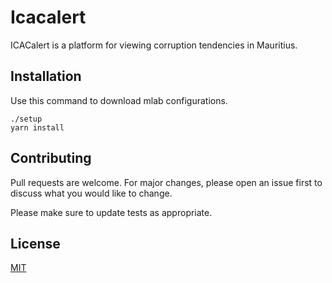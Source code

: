 # Icacalert

ICACalert is a platform for viewing corruption tendencies in Mauritius.

## Installation

Use this command to download mlab configurations.

```
./setup
yarn install
```

## Contributing
Pull requests are welcome. For major changes, please open an issue first to discuss what you would like to change.

Please make sure to update tests as appropriate.

## License
[MIT](https://choosealicense.com/licenses/mit/)

